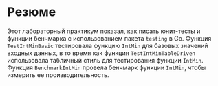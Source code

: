 # Резюме

Этот лабораторный практикум показал, как писать юнит-тесты и функции бенчмарка с использованием пакета `testing` в Go. Функция `TestIntMinBasic` тестировала функцию `IntMin` для базовых значений входных данных, в то время как функция `TestIntMinTableDriven` использовала табличный стиль для тестирования функции `IntMin`. Функция `BenchmarkIntMin` провела бенчмарк функции `IntMin`, чтобы измерить ее производительность.
